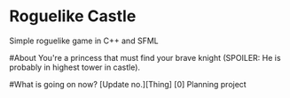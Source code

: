 # Roguelike Castle
Simple roguelike game in C++ and SFML

#About
You're a princess that must find your brave knight (SPOILER: He is probably in highest tower in castle).

#What is going on now?
[Update no.][Thing]
[0]         Planning project
